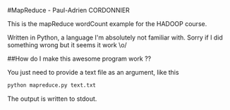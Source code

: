 #MapReduce - Paul-Adrien CORDONNIER

This is the mapReduce wordCount example for the HADOOP course.

Written in Python, a language I'm absolutely not familiar with. Sorry if I did something wrong but it seems it work \o/

##How do I make this awesome program work ??

You just need to provide a text file as an argument, like this
```bash
python mapreduce.py text.txt
```

The output is written to stdout.
